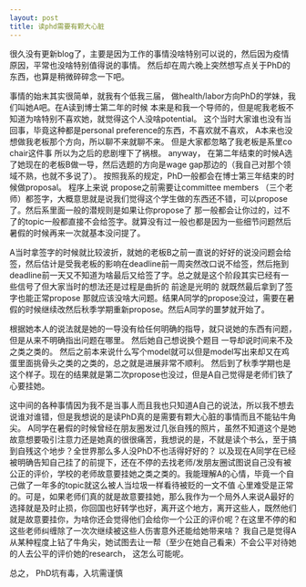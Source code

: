 ```yaml
---
layout: post
title: 读phd需要有颗大心脏
---
```

很久没有更新blog了，主要是因为工作的事情没啥特别可以说的，然后因为疫情原因，平常也没啥特别值得说的事情。 然后却在周六晚上突然想写点关于PhD的东西，也算是稍微碎碎念一下吧。

事情的始末其实很简单，就我有个低我三届， 做health/labor方向PhD的学妹，我们叫她A吧。在A读到博士第二年的时候 本来是和我一个导师的，但是呢我老板不知道为啥特别不喜欢她，就觉得这个人没啥potential。 这个当时大家谁也没有当回事，毕竟这种都是personal preference的东西，不喜欢就不喜欢， A本来也没想做我老板那个方向，所以聊不来就聊不来。 但是大家都忽略了我老板是系里co chair这件事 所以为之后的悲剧埋下了祸根。 anyway， 在第二年结束的时候A选了她现在的老板B做一导，然后选题的方向是wage gap那边的（我自己对那个领域不熟，也就不多说了）。 按照我系的规定，PhD一般都会在博士第三年结束的时候做proposal。 程序上来说 propose之前需要让committee members （三个老师）都签字，大概意思就是说我们觉得这个学生做的东西还不错，可以propose了。然后系里面一般的潜规则是如果让你propose了 那一般都会让你过的，过不了的topic一般都直接不会给签字。就算没有过一般也都是因为一些细节问题然后暑假的时候再来一次就基本没问提了。

A当时拿签字的时候就比较波折，就她的老板B之前一直说的好好的说没问题会给签，然后估计是受我老板的影响在deadline前一周突然改口说不给签，然后拖到deadline前一天又不知道为啥最后又给签了字。总之就是这个阶段其实已经有一些信号了但大家当时的想法还是过程是曲折的 前途是光明的 就既然最后拿到了签字也能正常propose 那就应该没啥大问题。结果A同学的propose没过，需要在暑假的时候继续改然后秋季学期重新propose。然后A同学的噩梦就开始了。

根据她本人的说法就是她的一导没有给任何明确的指导，就只说她的东西有问题，但是从来不明确指出问题在哪里。 然后她自己想说换个题目 一导却说时间来不及之类之类的。 然后之前本来说什么写个model就可以但是model写出来却又在鸡蛋里面挑骨头之类的之类的，总之就是进展非常不顺利。 然后到了秋季学期也是这个样子。现在的结果就是第二次propose也没过，但是A自己觉得是老师们铁了心要挂她。

这中间的各种事情因为我不是当事人而且我也只知道A自己的说法，所以我不想去说谁对谁错，但是我想说的是读PhD真的是需要有颗大心脏的事情而且不能钻牛角尖。 A同学在暑假的时候曾经在朋友圈发过几张自残的照片，虽然不知道这个是她故意想要吸引注意力还是她真的很很痛苦，我想说的是，不就是读个书么，至于搞到自残这个地步？全世界那么多人没PhD不也活得好好的？ 以及现在A同学在已经被明确告知自己挂了的前提下，还在不停的去找老师/发朋友圈试图说自己没有被公正的评价，学校的老师故意要挂她之类之类的。我能理解A的心情，毕竟一个自己做了一年多的topic就这么被人当垃圾一样看待被贬的一文不值 心里难受是正常的。可是，如果老师们真的就是故意要挂她，那么我作为一个局外人来说A最好的选择就是及时止损，你回国也好转学也好，离开这个地方，离开这些人，既然他们就是故意要挂你，为啥你还会觉得他们会给你一个公正的评价呢？在这里不停的和这些老师纠缠除了一次次继续被这些人伤害意外还能给她带来啥？ 我自己是觉得A从某种程度上钻了牛角尖，她试图去让一帮（至少在她自己看来）不会公平对待她的人去公平的评价她的research， 这怎么可能呢。 

总之， PhD坑有毒，入坑需谨慎


